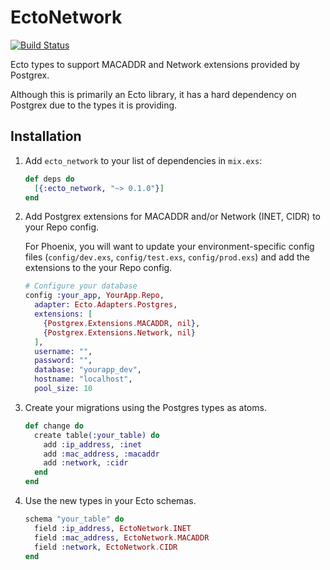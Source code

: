 # EctoNetwork
[![Build Status](https://travis-ci.org/adam12/ecto_network.svg?branch=master)](https://travis-ci.org/adam12/ecto_network)

Ecto types to support MACADDR and Network extensions provided by Postgrex.

Although this is primarily an Ecto library, it has a hard dependency on Postgrex
due to the types it is providing.

## Installation

1. Add `ecto_network` to your list of dependencies in `mix.exs`:

    ```elixir
    def deps do
      [{:ecto_network, "~> 0.1.0"}]
    end
    ```

2. Add Postgrex extensions for MACADDR and/or Network (INET, CIDR) to your Repo
   config.

    For Phoenix, you will want to update your environment-specific config files
    (`config/dev.exs`, `config/test.exs`, `config/prod.exs`) and add the
    extensions to the your Repo config.

    ```elixir
    # Configure your database
    config :your_app, YourApp.Repo,
      adapter: Ecto.Adapters.Postgres,
      extensions: [
        {Postgrex.Extensions.MACADDR, nil},
        {Postgrex.Extensions.Network, nil}
      ],
      username: "",
      password: "",
      database: "yourapp_dev",
      hostname: "localhost",
      pool_size: 10
    ```

3. Create your migrations using the Postgres types as atoms.

    ```elixir
    def change do
      create table(:your_table) do
        add :ip_address, :inet
        add :mac_address, :macaddr
        add :network, :cidr
      end
    end
    ```

4. Use the new types in your Ecto schemas.

    ```elixir
    schema "your_table" do
      field :ip_address, EctoNetwork.INET
      field :mac_address, EctoNetwork.MACADDR
      field :network, EctoNetwork.CIDR
    end
    ```
